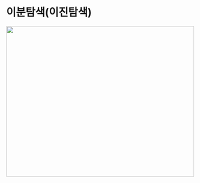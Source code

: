 # 이분탐색(이진탐색)
<img src="https://user-images.githubusercontent.com/114225974/208909351-d5a10fbc-ab8e-490e-80ec-4d516322db51.png" width="500" height="400"/>

